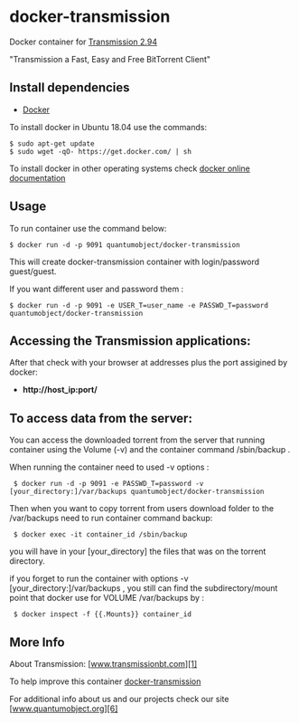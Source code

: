 # docker-transmission

Docker container for [Transmission 2.94][3]

"Transmission a Fast, Easy and Free BitTorrent Client"

## Install dependencies

  - [Docker][2]

To install docker in Ubuntu 18.04 use the commands:

    $ sudo apt-get update
    $ sudo wget -qO- https://get.docker.com/ | sh

 To install docker in other operating systems check [docker online documentation][4]

## Usage

To run container use the command below:

    $ docker run -d -p 9091 quantumobject/docker-transmission

This will create docker-transmission container with login/password guest/guest.

If you want different user and password them : 

    $ docker run -d -p 9091 -e USER_T=user_name -e PASSWD_T=password quantumobject/docker-transmission

## Accessing the Transmission applications:

After that check with your browser at addresses plus the port assigined by docker:

  - **http://host_ip:port/**

## To access data from the server:

 You can access the downloaded torrent from the server that running container using the Volume (-v) and the container command /sbin/backup .
 
 When running the container need to used -v options :
 
     $ docker run -d -p 9091 -e PASSWD_T=password -v [your_directory:]/var/backups quantumobject/docker-transmission
     
Then when you want to copy torrent from users download folder to the /var/backups need to run container command backup:

     $ docker exec -it container_id /sbin/backup
 
 you will have in your [your_directory] the files that was on the torrent directory. 
 
 if you forget to run the container with options -v [your_directory:]/var/backups , you still can find the subdirectory/mount point that docker use for VOLUME /var/backups by :
 
     $ docker inspect -f {{.Mounts}} container_id
 
## More Info

About Transmission: [www.transmissionbt.com][1]

To help improve this container [docker-transmission][5]

For additional info about us and our projects check our site [www.quantumobject.org][6]

[1]:http://www.transmissionbt.com/
[2]:https://www.docker.com
[3]:https://github.com/transmission/transmission/releases/tag/2.94
[4]:http://docs.docker.com
[5]:https://github.com/QuantumObject/docker-transmission
[6]:http://www.quantumobject.org/

